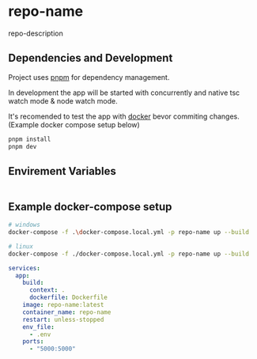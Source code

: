 # repo-name

repo-description

## Dependencies and Development

Project uses [pnpm](https://pnpm.io/) for dependency management.

In development the app will be started with concurrently and native tsc watch mode & node watch mode.

It's recomended to test the app with [docker](https://docs.docker.com/get-docker/) bevor commiting changes. (Example docker compose setup below)

```bash
pnpm install
pnpm dev
```

## Envirement Variables

```bash

```

## Example docker-compose setup

```bash
# windows
docker-compose -f .\docker-compose.local.yml -p repo-name up --build

# linux
docker-compose -f ./docker-compose.local.yml -p repo-name up --build
```

```yaml filename="docker-compose.local.yml"
services:
  app:
    build:
      context: .
      dockerfile: Dockerfile
    image: repo-name:latest
    container_name: repo-name
    restart: unless-stopped
    env_file:
      - .env
    ports:
      - "5000:5000"
```
